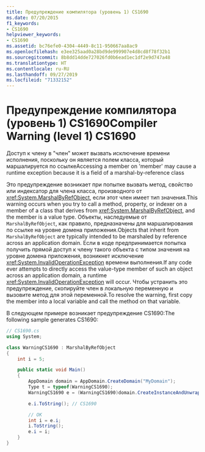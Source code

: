 ```yaml
---
title: Предупреждение компилятора (уровень 1) CS1690
ms.date: 07/20/2015
f1_keywords:
- CS1690
helpviewer_keywords:
- CS1690
ms.assetid: bc76efe0-4304-4449-8c11-950667aa8ac9
ms.openlocfilehash: e3ee325aad0a28bd9de999907e4d8cd8f78f32b1
ms.sourcegitcommit: 8b8dd14dde727026fd0b6ead1ec1df2e9d747a48
ms.translationtype: HT
ms.contentlocale: ru-RU
ms.lasthandoff: 09/27/2019
ms.locfileid: "71332152"
---
```

# <a name="compiler-warning-level-1-cs1690"></a><span data-ttu-id="d7aaa-102">Предупреждение компилятора (уровень 1) CS1690</span><span class="sxs-lookup"><span data-stu-id="d7aaa-102">Compiler Warning (level 1) CS1690</span></span>
<span data-ttu-id="d7aaa-103">Доступ к члену в "член" может вызвать исключение времени исполнения, поскольку он является полем класса, который маршалируется по ссылке</span><span class="sxs-lookup"><span data-stu-id="d7aaa-103">Accessing a member on 'member' may cause a runtime exception because it is a field of a marshal-by-reference class</span></span>  
  
 <span data-ttu-id="d7aaa-104">Это предупреждение возникает при попытке вызвать метод, свойство или индексатор для члена класса, производного от <xref:System.MarshalByRefObject>, если этот член имеет тип значения.</span><span class="sxs-lookup"><span data-stu-id="d7aaa-104">This warning occurs when you try to call a method, property, or indexer on a member of a class that derives from <xref:System.MarshalByRefObject>, and the member is a value type.</span></span> <span data-ttu-id="d7aaa-105">Объекты, наследуемые от `MarshalByRefObject`, как правило, предназначены для маршалирования по ссылке на уровне домена приложения.</span><span class="sxs-lookup"><span data-stu-id="d7aaa-105">Objects that inherit from `MarshalByRefObject` are typically intended to be marshaled by reference across an application domain.</span></span> <span data-ttu-id="d7aaa-106">Если в коде предпринимается попытка получить прямой доступ к члену такого объекта с типом значения на уровне домена приложения, возникнет исключение <xref:System.InvalidOperationException> времени выполнения.</span><span class="sxs-lookup"><span data-stu-id="d7aaa-106">If any code ever attempts to directly access the value-type member of such an object across an application domain, a runtime <xref:System.InvalidOperationException> will occur.</span></span> <span data-ttu-id="d7aaa-107">Чтобы устранить это предупреждение, скопируйте член в локальную переменную и вызовите метод для этой переменной.</span><span class="sxs-lookup"><span data-stu-id="d7aaa-107">To resolve the warning, first copy the member into a local variable and call the method on that variable.</span></span>
  
 <span data-ttu-id="d7aaa-108">В следующем примере возникает предупреждение CS1690:</span><span class="sxs-lookup"><span data-stu-id="d7aaa-108">The following sample generates CS1690:</span></span>  
  
```csharp  
// CS1690.cs  
using System;

class WarningCS1690 : MarshalByRefObject
{
    int i = 5;

    public static void Main()
    {            
        AppDomain domain = AppDomain.CreateDomain("MyDomain");                
        Type t = typeof(WarningCS1690);
        WarningCS1690 e = (WarningCS1690)domain.CreateInstanceAndUnwrap(t.Assembly.FullName,t.FullName);

        e.i.ToString(); // CS1690    

        // OK  
        int i = e.i;
        i.ToString();
        e.i = i;        
    }
}
```
